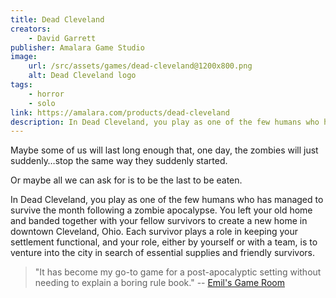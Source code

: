 ```yaml
---
title: Dead Cleveland
creators: 
    - David Garrett
publisher: Amalara Game Studio
image:
    url: /src/assets/games/dead-cleveland@1200x800.png
    alt: Dead Cleveland logo
tags:
    - horror
    - solo
link: https://amalara.com/products/dead-cleveland
description: In Dead Cleveland, you play as one of the few humans who has managed to survive the month following a zombie apocalypse. 
---
```


Maybe some of us will last long enough that, one day, the zombies will just suddenly…stop the same way they suddenly started.

Or maybe all we can ask for is to be the last to be eaten.

In Dead Cleveland, you play as one of the few humans who has managed to survive the month following a zombie apocalypse. You left your old home and banded together with your fellow survivors to create a new home in downtown Cleveland, Ohio. Each survivor plays a role in keeping your settlement functional, and your role, either by yourself or with a team, is to venture into the city in search of essential supplies and friendly survivors.

> "It has become my go-to game for a post-apocalyptic setting without needing to explain a boring rule book." -- [Emil's Game Room](https://emilsgameroom.com/dead-cleveland-a-gm-less-zombie-survival-ttrpg/)

